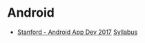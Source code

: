 # Android
* [Stanford - Android App Dev 2017](https://www.youtube.com/watch?v=7GiyfL6MPg4&list=PLFWrSyVcq_seVuzD_xv28b6q2yiXvArfN&index=1) [Syllabus](http://web.stanford.edu/class/cs193a/lectures.shtml)
